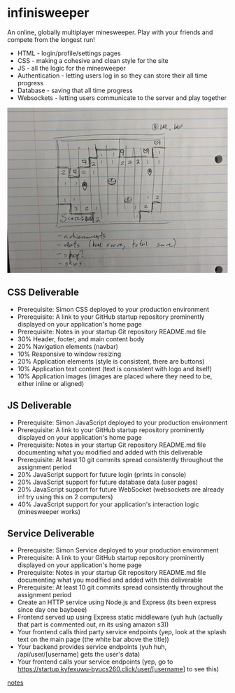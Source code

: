 # infinisweeper

An online, globally multiplayer minesweeper. Play with your friends and compete from the longest run!

- HTML - login/profile/settings pages
- CSS - making a cohesive and clean style for the site
- JS - all the logic for the minesweeper
- Authentication - letting users log in so they can store their all time progress
- Database - saving that all time progress
- Websockets - letting users communicate to the server and play together

![infinisweeper sketch](classwork/docs/concept.jpg)

## CSS Deliverable

 - Prerequisite: Simon CSS deployed to your production environment
 - Prerequisite: A link to your GitHub startup repository prominently displayed on your application's home page
 - Prerequisite: Notes in your startup Git repository README.md file
 - 30% Header, footer, and main content body
 - 20% Navigation elements (navbar)
 - 10% Responsive to window resizing
 - 20% Application elements (style is consistent, there are buttons)
 - 10% Application text content (text is consistent with logo and itself)
 - 10% Application images (images are placed where they need to be, either inline or aligned)

## JS Deliverable

 - Prerequisite: Simon JavaScript deployed to your production environment
 - Prerequisite: A link to your GitHub startup repository prominently displayed on your application's home page
 - Prerequisite: Notes in your startup Git repository README.md file documenting what you modified and added with this deliverable
 - Prerequisite: At least 10 git commits spread consistently throughout the assignment period
 - 20% JavaScript support for future login (prints in console)
 - 20% JavaScript support for future database data (user pages)
 - 20% JavaScript support for future WebSocket (websockets are already in! try using this on 2 computers)
 - 40% JavaScript support for your application's interaction logic (minesweeper works)

## Service Deliverable

 - Prerequisite: Simon Service deployed to your production environment
 - Prerequisite: A link to your GitHub startup repository prominently displayed on your application's home page
 - Prerequisite: Notes in your startup Git repository README.md file documenting what you modified and added with this deliverable
 - Prerequisite: At least 10 git commits spread consistently throughout the assignment period
 - Create an HTTP service using Node.js and Express (its been express since day one baybeee)
 - Frontend served up using Express static middleware (yuh huh (actually that part is commented out, rn its using amazon s3))
 - Your frontend calls third party service endpoints (yep, look at the splash text on the main page (the white bar above the title))
 - Your backend provides service endpoints (yuh huh, /api/user/[username] gets the user's data)
 - Your frontend calls your service endpoints (yep, go to https://startup.kyfexuwu-byucs260.click/user/[username] to see this)


[notes](classwork/notes.md)
